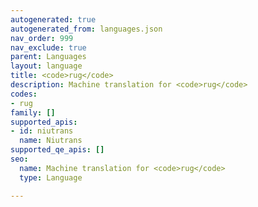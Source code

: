 ```yaml
---
autogenerated: true
autogenerated_from: languages.json
nav_order: 999
nav_exclude: true
parent: Languages
layout: language
title: <code>rug</code>
description: Machine translation for <code>rug</code>
codes:
- rug
family: []
supported_apis:
- id: niutrans
  name: Niutrans
supported_qe_apis: []
seo:
  name: Machine translation for <code>rug</code>
  type: Language

---
```



